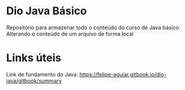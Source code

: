 # Dio Java Básico
Repositório para armazenar todo o conteúdo do curso de Java básico Alterando o conteúdo de um arquivo de forma local

# Links úteis
Link de fundamento do Java: https://felipe-aguiar.gitbook.io/dio-java/gitbook/summary
